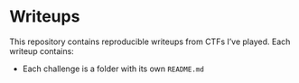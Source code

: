 # Writeups
This repository contains reproducible writeups from CTFs I’ve played. Each writeup contains:
- Each challenge is a folder with its own `README.md`